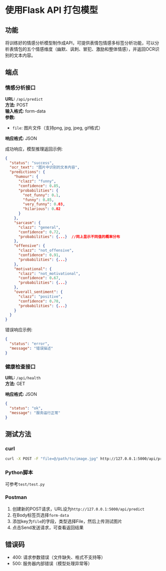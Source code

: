 # 使用Flask API 打包模型

## 功能

将训练好的情感分析模型制作成API，可提供表情包情感多标签分析功能，可以分析表情包的五个情感维度（幽默、讽刺、冒犯、激励和整体情感），并返回OCR识别的文本内容。

## 端点

### 情感分析接口

**URL:** `/api/predict`  
**方法:** POST  
**输入格式:** form-data  
**参数:**
- `file`: 图片文件（支持png, jpg, jpeg, gif格式）

**响应格式:** JSON

成功响应，模型推理返回示例:
```json
{
  "status": "success",
  "ocr_text": "图片中识别的文本内容",
  "predictions": {
    "humour": {
      "clazz": "funny",
      "confidence": 0.85,
      "probabilities": {
        "not_funny": 0.1,
        "funny": 0.85, 
        "very_funny": 0.03, 
        "hilarious": 0.02
      }
    },
    "sarcasm": {
      "clazz": "general",
      "confidence": 0.72,
      "probabilities": {...}  //同上显示不同值的概率分布
    },
    "offensive": {
      "clazz": "not_offensive",
      "confidence": 0.91,
      "probabilities": {...}
    },
    "motivational": {
      "clazz": "not_motivational",
      "confidence": 0.67,
      "probabilities": {...}
    },
    "overall_sentiment": {
      "clazz": "positive",
      "confidence": 0.78,
      "probabilities": {...}
    }
  }
}
```

错误响应示例:
```json
{
  "status": "error",
  "message": "错误描述"
}
```

### 健康检查接口

**URL:** `/api/health`  
**方法:** GET  

**响应格式:** JSON
```json
{
  "status": "ok",
  "message": "服务运行正常"
}
```

## 测试方法

### curl

```bash
curl -X POST -F "file=@/path/to/image.jpg" http://127.0.0.1:5000/api/predict
```

### Python脚本

可参考`test/test.py`

### Postman

1. 创建新的POST请求，URL设为`http://127.0.0.1:5000/api/predict`
2. 在Body标签页选择`form-data`
3. 添加key为`file`的字段，类型选择File，然后上传测试图片
4. 点击Send发送请求，可查看返回结果

## 错误码

- 400: 请求参数错误（文件缺失、格式不支持等）
- 500: 服务器内部错误（模型处理异常等）

